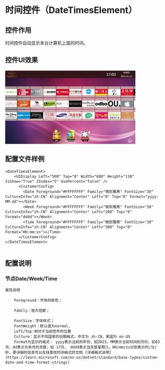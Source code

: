# 时间控件（DateTimesElement）

## 控件作用

时间控件自动显示本台计算机上面的时间。

## 控件UI效果
![Placeholder](../images/DataTimesElement.png)

## 配置文件样例

```
<DateTimesElement>
	<UIDisplay Left="500" Top="0" Width="600" Height="110" IsShow="True" ZIndex="5" UsePercent="false" />
      <CustomerConfig>
        <Date Foreground="#FFFFFFFF" Family="微软雅黑" FontSize="30" CultureInfo="zh-CN" Alignment="Center" Left="0" Top="0" Format="yyyy-MM-dd"></Date>
        <Week Foreground="#FFFFFFFF" Family="微软雅黑" FontSize="30" CultureInfo="zh-CN" Alignment="Center" Left="200" Top="0" Format="dddd"></Week>
        <Time Foreground="#FFFFFFFF" Family="微软雅黑" FontSize="30" CultureInfo="zh-CN" Alignment="Center" Left="300" Top="0" Format="HH:mm:ss"></Time>
      </CustomerConfig>
</DateTimesElement>


```

## 配置说明

### 节点Date/Week/Time

	属性说明

		Foreground：字体的颜色；

		Family：放大倍数； 

		FontSize：字体样式；
		FontWeight：默认值为normal,
		Left/Top:相对于当前控件的位置
		Culture：显示不同国家的日期格式，中文为 zh-CN，美国为 en-US
		Format为显示的格式： yyyy表示当前的年份，如2023，MM表示当前时间的月份，如03月，dd表示为本月的天数，如 17日， dddd表示当天是星期几，HH/mm/ss分别表示时/分/秒，更详细的信息可以在线查找时间格式的文档 [详细格式说明](https://learn.microsoft.com/en-us/dotnet/standard/base-types/custom-date-and-time-format-strings)
	


 



 


